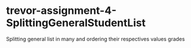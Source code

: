 # trevor-assignment-4-SplittingGeneralStudentList
Splitting general list in many and ordering their respectives values grades
